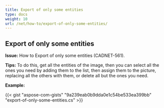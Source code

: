 ```yaml
---
title: Export of only some entities
type: docs
weight: 10
url: /net/how-to/export-of-only-some-entities/
---
```


## **Export of only some entities**

**Issue:** How to Export of only some entities (CADNET-561).

**Tips:** To do this, get all the entities of the image, then you can select all the ones you need by adding them to the list, then assign them to the picture, replacing all the others with them, or delete all but the ones you need.

**Example:**

{{< gist "aspose-com-gists" "9a239eab0b9dda0e1c54be533ea399bb" "export-of-only-some-entities.cs" >}}